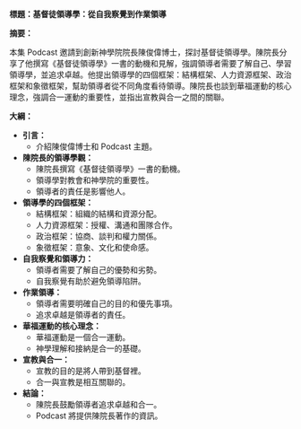 **標題：基督徒領導學：從自我察覺到作業領導**

**摘要：**

本集 Podcast 邀請到創新神學院院長陳俊偉博士，探討基督徒領導學。陳院長分享了他撰寫《基督徒領導學》一書的動機和見解，強調領導者需要了解自己、學習領導學，並追求卓越。他提出領導學的四個框架：結構框架、人力資源框架、政治框架和象徵框架，幫助領導者從不同角度看待領導。陳院長也談到華福運動的核心理念，強調合一運動的重要性，並指出宣教與合一之間的關聯。

**大綱：**

* **引言：**
    * 介紹陳俊偉博士和 Podcast 主題。
* **陳院長的領導學觀：**
    * 陳院長撰寫《基督徒領導學》一書的動機。
    * 領導學對教會和神學院的重要性。
    * 領導者的責任是影響他人。
* **領導學的四個框架：**
    * 結構框架：組織的結構和資源分配。
    * 人力資源框架：授權、溝通和團隊合作。
    * 政治框架：協商、談判和權力關係。
    * 象徵框架：意象、文化和使命感。
* **自我察覺和領導力：**
    * 領導者需要了解自己的優勢和劣勢。
    * 自我察覺有助於避免領導陷阱。
* **作業領導：**
    * 領導者需要明確自己的目的和優先事項。
    * 追求卓越是領導者的責任。
* **華福運動的核心理念：**
    * 華福運動是一個合一運動。
    * 神學理解和接納是合一的基礎。
* **宣教與合一：**
    * 宣教的目的是將人帶到基督裡。
    * 合一與宣教是相互關聯的。
* **結論：**
    * 陳院長鼓勵領導者追求卓越和合一。
    * Podcast 將提供陳院長著作的資訊。